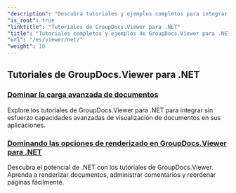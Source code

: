 ```yaml
---
"description": "Descubra tutoriales y ejemplos completos para integrar GroupDocs.Viewer .NET en sus aplicaciones. Aprenda técnicas paso a paso para una mejor gestión de documentos."
"is_root": true
"linktitle": "Tutoriales de GroupDocs.Viewer para .NET"
"title": "Tutoriales completos y ejemplos de GroupDocs.Viewer para .NET"
"url": "/es/viewer/net/"
"weight": 10
---
```


## Tutoriales de GroupDocs.Viewer para .NET
### [Dominar la carga avanzada de documentos](./advanced-document-loading/)
Explore los tutoriales de GroupDocs.Viewer para .NET para integrar sin esfuerzo capacidades avanzadas de visualización de documentos en sus aplicaciones.
### [Dominando las opciones de renderizado en GroupDocs.Viewer para .NET](./mastering-render-options/)
Descubra el potencial de .NET con los tutoriales de GroupDocs.Viewer. Aprenda a renderizar documentos, administrar comentarios y reordenar páginas fácilmente.